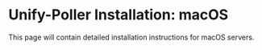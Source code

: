 # Unify-Poller Installation: macOS
This page will contain detailed installation instructions for macOS servers.